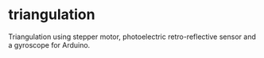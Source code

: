 # triangulation
Triangulation using stepper motor, photoelectric retro-reflective sensor and a gyroscope for Arduino.
